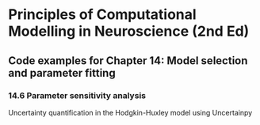 # Principles of Computational Modelling in Neuroscience (2nd Ed)

## Code examples for Chapter 14: Model selection and parameter fitting

### 14.6 Parameter sensitivity analysis

Uncertainty quantification in the Hodgkin-Huxley model using Uncertainpy
